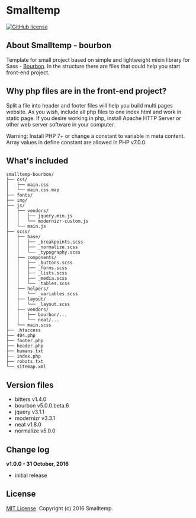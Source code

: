 # Smalltemp

[![GitHub license](https://img.shields.io/badge/license-MIT-blue.svg)](https://raw.githubusercontent.com/mors84/smalltemp-bourbon/master/LICENSE)


## About Smalltemp - bourbon

Template for small project based on simple and lightweight mixin library for Sass - [Bourbon](https://github.com/thoughtbot/bourbon). In the structure there are files that could help you start front-end project.


## Why php files are in the front-end project?

Split a file into header and footer files will help you build multi pages website. As you wish, include all php files to one index.html and work in static page. If you desire working in php, install Apache HTTP Server or other web server software in your computer.

Warning: Install PHP 7+ or change a constant to variable in meta content. Array values in define constant are allowed in PHP v7.0.0.

## What's included

```
smalltemp-bourbon/
├── css/
│   ├── main.css
│   └── main.css.map
├── fonts/
├── img/
├── js/
│   ├── vendors/
│   │   ├── jquery.min.js
│   │   └── modernizr-custom.js
│   └── main.js
├── scss/
│   ├── base/
│   │   ├── _breakpoints.scss
│   │   ├── _normalize.scss
│   │   └── _typography.scss
│   ├── components/
│   │   ├── _buttons.scss
│   │   ├── _forms.scss
│   │   ├── _lists.scss
│   │   ├── _media.scss
│   │   └── _tables.scss
│   ├── helpers/
│   │   └── _variables.scss
│   ├── layout/
│   │   └── _layout.scss
│   ├── vendors/
│   │   ├── bourbon/...
│   │   └── neat/...
│   └── main.scss
├── .htaccess
├── 404.php
├── footer.php
├── header.php
├── humans.txt
├── index.php
├── robots.txt
└── sitemap.xml

```


## Version files

* bitters v1.4.0
* bourbon v5.0.0.beta.6
* jquery v3.1.1
* modernizr v3.3.1
* neat v1.8.0
* normalize v5.0.0


## Change log

**v1.0.0 - 31 October, 2016**
* initial release


## License

[MIT License]. Copyright (c) 2016 Smalltemp.

[MIT License]: LICENSE.md

